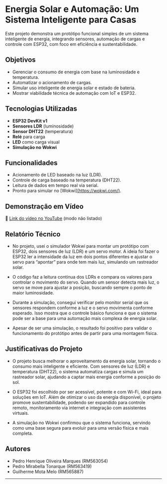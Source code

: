 #  Energia Solar e Automação: Um Sistema Inteligente para Casas

Este projeto demonstra um protótipo funcional simples de um sistema inteligente de energia, integrando sensores, automação de cargas e controle com ESP32, com foco em eficiência e sustentabilidade.

## Objetivos

- Gerenciar o consumo de energia com base na luminosidade e temperatura.
- Automatizar o acionamento de cargas.
- Simular uso inteligente de energia solar e estado de bateria.
- Mostrar viabilidade técnica de automação com IoT e ESP32.

##  Tecnologias Utilizadas

- **ESP32 DevKit v1**
- **Sensores LDR** (luminosidade)
- **Sensor DHT22** (temperatura)
- **Relé** para carga
- **LED** como carga visual
- **Simulação no Wokwi**

##  Funcionalidades

- Acionamento de LED baseado na luz (LDR).
- Controle de carga baseado na temperatura (DHT22).
- Leitura de dados em tempo real via serial.
- Pronto para simular no [Wokwi][(https://wokwi.com/)](https://wokwi.com/projects/433415244644545537).

##  Demonstração em Vídeo

🔗 [Link do vídeo no YouTube](https://youtu.be/SEU-VIDEO-AQUI) (modo não listado)

##  Relatório Técnico
- No projeto, usei o simulador Wokwi para montar um protótipo com ESP32, dois sensores de luz (LDR) e um servo motor. A ideia foi fazer o ESP32 ler a intensidade da luz em dois pontos diferentes e ajustar o servo para “apontar” para onde tem mais luz, simulando um rastreador solar.

- O código faz a leitura contínua dos LDRs e compara os valores para controlar o movimento do servo. Quando um sensor detecta mais luz, o servo se move para ajustar a posição, buscando sempre o ponto de maior luminosidade.

- Durante a simulação, consegui verificar pelo monitor serial que os sensores respondem conforme a luz e o servo movimenta conforme esperado. Isso mostra que o controle básico funciona e que o sistema pode ser a base para uma automação mais complexa de energia solar.

- Apesar de ser uma simulação, o resultado foi positivo para validar o funcionamento do protótipo antes de partir para uma montagem física.

## Justificativas do Projeto
- O projeto busca melhorar o aproveitamento da energia solar, tornando o consumo mais inteligente e eficiente. Com sensores de luz (LDR) e temperatura (DHT22), o sistema automatiza cargas e simula um rastreador solar, ajudando a captar mais energia conforme a posição do sol.

- O ESP32 foi escolhido por ser acessível, potente e com Wi-Fi, ideal para soluções em IoT. Além de otimizar o uso da energia disponível, o projeto promove sustentabilidade, podendo ser expandido para controle remoto, monitoramento via internet e integração com assistentes virtuais.

- A simulação no Wokwi confirmou que o sistema funciona, servindo como uma base segura para evoluir para uma versão física e mais completa.

##  Autores

- Pedro Henrique Oliveira Marques (RM563054)
- Pedro Mirabella Tonarque (RM563419)
- Guilherme Mota Melo (RM565887)

---
